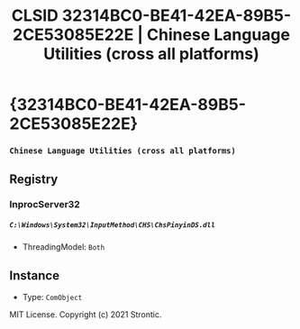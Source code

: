 ﻿---
title: "CLSID 32314BC0-BE41-42EA-89B5-2CE53085E22E | Chinese Language Utilities (cross all platforms)"
excerpt: What is COM-Object CLSID 32314BC0-BE41-42EA-89B5-2CE53085E22E?
---

# {32314BC0-BE41-42EA-89B5-2CE53085E22E}

### `Chinese Language Utilities (cross all platforms)`

## Registry


### InprocServer32

##### `C:\Windows\System32\InputMethod\CHS\ChsPinyinDS.dll`
* ThreadingModel: `Both`

## Instance

* Type: `ComObject`

MIT License. Copyright (c) 2021 Strontic.


